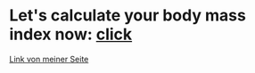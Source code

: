 # Let's calculate your body mass index now: [click](https://sevdeorscelik.github.io/BMI_Calculator/)

[Link von meiner Seite]( https://sevdeorscelik.github.io/Homes-fromMisHa/)
